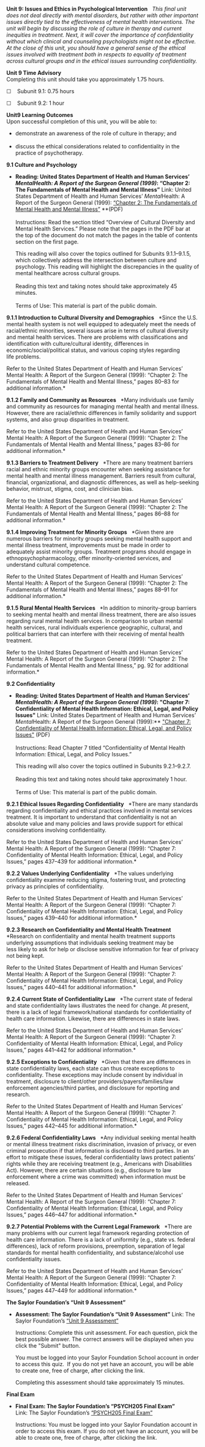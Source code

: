 **Unit 9: Issues and Ethics in Psychological Intervention** <span
id="9"></span> 
*This final unit does not deal directly with mental disorders, but
rather with other important issues directly tied to the effectiveness of
mental health interventions. The unit will begin by discussing the role
of culture in therapy and current inequities in treatment. Next, it will
cover the importance of confidentiality without which clinical and
counseling psychologists might not be effective. At the close of this
unit, you should have a general sense of the ethical issues involved
with treatment both in respects to equality of treatment across cultural
groups and in the ethical issues surrounding confidentiality.*

**Unit 9 Time Advisory**  
Completing this unit should take you approximately 1.75 hours.  
  
 ☐    Subunit 9.1: 0.75 hours  
  
 ☐    Subunit 9.2: 1 hour

**Unit9 Learning Outcomes**  
Upon successful completion of this unit, you will be able to:  
-   demonstrate an awareness of the role of culture in therapy; and  
      
-   discuss the ethical considerations related to confidentiality in the
    practice of psychotherapy.

**9.1 Culture and Psychology** <span id="9.1"></span> 
-   **Reading: United States Department of Health and Human Services’
    *MentalHealth: A Report of the Surgeon General (1999)*: “Chapter 2:
    The Fundamentals of Mental Health and Mental Illness”**
    Link: United States Department of Health and Human Services’
    *Mental*Health: A Report of the Surgeon General (1999): [“Chapter 2:
    The Fundamentals of Mental Health and Mental
    Illness”](http://www.saylor.org/site/wp-content/uploads/2011/07/psych205-2.2.pdf) **(PDF)  
        
     Instructions: Read the section titled “Overview of Cultural
    Diversity and Mental Health Services.” Please note that the pages in
    the PDF bar at the top of the document do not match the pages in the
    table of contents section on the first page.  
      
     This reading will also cover the topics outlined for Subunits
    9.1.1–9.1.5, which collectively address the intersection between
    culture and psychology. This reading will highlight the
    discrepancies in the quality of mental healthcare across cultural
    groups.   
        
     Reading this text and taking notes should take approximately 45
    minutes.  
        
     Terms of Use: This material is part of the public domain. 

**9.1.1 Introduction to Cultural Diversity and Demographics** <span
id="9.1.1"></span> 
*Since the U.S. mental health system is not well equipped to adequately
meet the needs of racial/ethnic minorities, several issues arise in
terms of cultural diversity and mental health services. There are
problems with classifications and identification with culture/cultural
identity, differences in economic/social/political status, and various
coping styles regarding life problems.  
  
 Refer to the United States Department of Health and Human Services’
Mental Health: A Report of the Surgeon General (1999): “Chapter 2: The
Fundamentals of Mental Health and Mental Illness,” pages 80–83 for
additional information.*

**9.1.2 Family and Community as Resources** <span id="9.1.2"></span> 
*Many individuals use family and community as resources for managing
mental health and mental illness. However, there are racial/ethnic
differences in family solidarity and support systems, and also group
disparities in treatment.  
  
 Refer to the United States Department of Health and Human Services’
Mental Health: A Report of the Surgeon General (1999): “Chapter 2: The
Fundamentals of Mental Health and Mental Illness,” pages 83–86 for
additional information.*

**9.1.3 Barriers to Treatment Delivery** <span id="9.1.3"></span> 
*There are many treatment barriers racial and ethnic minority groups
encounter when seeking assistance for mental health and mental illness
management. Barriers result from cultural, financial, organizational,
and diagnostic differences, as well as help-seeking behavior, mistrust,
stigma, cost, and clinician bias.  
  
 Refer to the United States Department of Health and Human Services’
Mental Health: A Report of the Surgeon General (1999): “Chapter 2: The
Fundamentals of Mental Health and Mental Illness,” pages 86–88 for
additional information.*

**9.1.4 Improving Treatment for Minority Groups** <span
id="9.1.4"></span> 
*Given there are numerous barriers for minority groups seeking mental
health support and mental illness treatment, improvements must be
made in order to adequately assist minority groups. Treatment programs
should engage in ethnopsychopharmacology, offer minority-oriented
services, and understand cultural competence.  
  
 Refer to the United States Department of Health and Human Services’
Mental Health: A Report of the Surgeon General (1999): “Chapter 2: The
Fundamentals of Mental Health and Mental Illness,” pages 88–91 for
additional information.*

**9.1.5 Rural Mental Health Services** <span id="9.1.5"></span> 
*In addition to minority-group barriers to seeking mental health and
mental illness treatment, there are also issues regarding rural mental
health services. In comparison to urban mental health services, rural
individuals experience geographic, cultural, and political barriers that
can interfere with their receiving of mental health treatment.  
  
 Refer to the United States Department of Health and Human Services’
Mental Health: A Report of the Surgeon General (1999): “Chapter 2: The
Fundamentals of Mental Health and Mental Illness,” pg. 92 for additional
information.*

**9.2 Confidentiality** <span id="9.2"></span> 
-   **Reading: United States Department of Health and Human Services’
    *MentalHealth: A Report of the Surgeon General (1999)*: "Chapter 7:
    Confidentiality of Mental Health Information: Ethical, Legal, and
    Policy Issues"**
    Link: United States Department of Health and Human Services’
    *Mental*Health: A Report of the Surgeon General (1999):** ["Chapter
    7: Confidentiality of Mental Health Information: Ethical, Legal, and
    Policy
    Issues"](http://www.saylor.org/site/wp-content/uploads/2011/07/psych205-ch7.pdf) (PDF)  
        
     Instructions: Read Chapter 7 titled “Confidentiality of Mental
    Health Information: Ethical, Legal, and Policy Issues.”   
      
     This reading will also cover the topics outlined in Subunits
    9.2.1–9.2.7.  
        
     Reading this text and taking notes should take approximately 1
    hour.  
        
     Terms of Use: This material is part of the public domain. 

**9.2.1 Ethical Issues Regarding Confidentiality** <span
id="9.2.1"></span> 
*There are many standards regarding confidentiality and ethical
practices involved in mental services treatment. It is important to
understand that confidentiality is not an absolute value and many
policies and laws provide support for ethical considerations involving
confidentiality.  
  
 Refer to the United States Department of Health and Human Services’
Mental Health: A Report of the Surgeon General (1999): “Chapter 7:
Confidentiality of Mental Health Information: Ethical, Legal, and Policy
Issues,” pages 437–439 for additional information.*

**9.2.2 Values Underlying Confidentiality** <span id="9.2.2"></span> 
*The values underlying confidentiality examine reducing stigma,
fostering trust, and protecting privacy as principles of
confidentiality.  
  
 Refer to the United States Department of Health and Human Services’
Mental Health: A Report of the Surgeon General (1999): “Chapter 7:
Confidentiality of Mental Health Information: Ethical, Legal, and Policy
Issues,” pages 439–440 for additional information.*

**9.2.3 Research on Confidentiality and Mental Health Treatment** <span
id="9.2.3"></span> 
*Research on confidentiality and mental health treatment supports
underlying assumptions that individuals seeking treatment may be
less likely to ask for help or disclose sensitive information for fear
of privacy not being kept.  
  
 Refer to the United States Department of Health and Human Services’
Mental Health: A Report of the Surgeon General (1999): “Chapter 7:
Confidentiality of Mental Health Information: Ethical, Legal, and Policy
Issues,” pages 440–441 for additional information.*

**9.2.4 Current State of Confidentiality Law** <span id="9.2.4"></span> 
*The current state of federal and state confidentiality laws illustrates
the need for change. At present, there is a lack of legal
framework/national standards for confidentiality of health care
information. Likewise, there are differences in state laws.  
  
 Refer to the United States Department of Health and Human Services’
Mental Health: A Report of the Surgeon General (1999): “Chapter 7:
Confidentiality of Mental Health Information: Ethical, Legal, and Policy
Issues,” pages 441–442 for additional information.*

**9.2.5 Exceptions to Confidentiality** <span id="9.2.5"></span> 
*Given that there are differences in state confidentiality laws, each
state can thus create exceptions to confidentiality. These exceptions
may include consent by individual in treatment, disclosure to
client/other providers/payers/families/law enforcement agencies/third
parties, and disclosure for reporting and research.  
  
 Refer to the United States Department of Health and Human Services’
Mental Health: A Report of the Surgeon General (1999): “Chapter 7:
Confidentiality of Mental Health Information: Ethical, Legal, and Policy
Issues,” pages 442–445 for additional information.*

**9.2.6 Federal Confidentiality Laws** <span id="9.2.6"></span> 
*Any individual seeking mental health or mental illness treatment risks
discrimination, invasion of privacy, or even criminal prosecution if
that information is disclosed to third parties. In an effort to mitigate
these issues, federal confidentiality laws protect patients’ rights
while they are receiving treatment (e.g., Americans with Disabilities
Act). However, there are certain situations (e.g., disclosure to law
enforcement where a crime was committed) when information must be
released.  
  
 Refer to the United States Department of Health and Human Services’
Mental Health: A Report of the Surgeon General (1999): “Chapter 7:
Confidentiality of Mental Health Information: Ethical, Legal, and Policy
Issues,” pages 446–447 for additional information.*

**9.2.7 Potential Problems with the Current Legal Framework** <span
id="9.2.7"></span> 
*There are many problems with our current legal framework regarding
protection of health care information. There is a lack of uniformity
(e.g., state vs. federal differences), lack of reform provisions,
preemption, separation of legal standards for mental health
confidentiality, and substance/alcohol use confidentiality issues.  
  
 Refer to the United States Department of Health and Human Services’
Mental Health: A Report of the Surgeon General (1999): “Chapter 7:
Confidentiality of Mental Health Information: Ethical, Legal, and Policy
Issues,” pages 447–449 for additional information.*

**The Saylor Foundation’s “Unit 9 Assessment”** <span
id="9.2.8"></span> 
-   **Assessment: The Saylor Foundation’s “Unit 9 Assessment”**
    Link: The Saylor Foundation’s [“Unit 9
    Assessment”](http://school.saylor.org/mod/quiz/view.php?id=1428)  
      
     Instructions: Complete this unit assessment. For each question,
    pick the best possible answer. The correct answers will be displayed
    when you click the "Submit" button.  
      
     You must be logged into your Saylor Foundation School account in
    order to access this quiz.  If you do not yet have an account, you
    will be able to create one, free of charge, after clicking the
    link.  
      
     Completing this assessment should take approximately 15 minutes.

**Final Exam** <span id="10"></span> 
-   **Final Exam: The Saylor Foundation’s “PSYCH205 Final Exam”**
    Link: The Saylor Foundation’s [“PSYCH205 Final
    Exam”](http://school.saylor.org/mod/quiz/view.php?id=1397)  
      
     Instructions: You must be logged into your Saylor Foundation
    account in order to access this exam. If you do not yet have an
    account, you will be able to create one, free of charge, after
    clicking the link.


